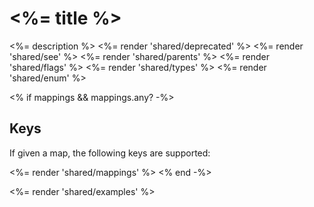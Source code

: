 # <%= title %>

<%= description %>
<%= render 'shared/deprecated' %>
<%= render 'shared/see' %>
<%= render 'shared/parents' %>
<%= render 'shared/flags' %>
<%= render 'shared/types' %>
<%= render 'shared/enum' %>

<% if mappings && mappings.any? -%>
## Keys

If given a map, the following keys are supported:

<%= render 'shared/mappings' %>
<% end -%>

<%= render 'shared/examples' %>
